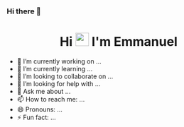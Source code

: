 ### Hi there 👋

<h1 align="center">Hi <img src="https://raw.githubusercontent.com/MartinHeinz/MartinHeinz/master/wave.gif" width="30px"> I'm Emmanuel</h1>

- 🔭 I’m currently working on ...
- 🌱 I’m currently learning ...
- 👯 I’m looking to collaborate on ...
- 🤔 I’m looking for help with ...
- 💬 Ask me about ...
- 📫 How to reach me: ...
- 😄 Pronouns: ...
- ⚡ Fun fact: ...
